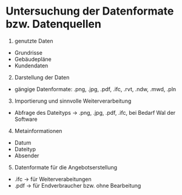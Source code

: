 # Untersuchung der Datenformate bzw. Datenquellen  

1. genutzte Daten
- Grundrisse
- Gebäudepläne
- Kundendaten

2. Darstellung der Daten
- gängige Datenformate: .png, .jpg, .pdf, .ifc, .rvt, .ndw, .mwd, .pln

3. Importierung und sinnvolle Weiterverarbeitung
- Abfrage des Dateityps -> .png, .jpg, .pdf, .ifc, bei Bedarf Wal der Software

4. Metainformationen
- Datum
- Dateityp
- Absender

5. Datenformate für die Angebotserstellung
- .ifc -> für Weiterverabeitungen
- .pdf -> für Endverbraucher bzw. ohne Bearbeitung 

